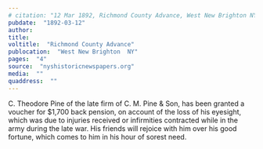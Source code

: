 ```yaml
---
# citation: "12 Mar 1892, Richmond County Advance, West New Brighton NY, p4, nyshistoricnewspapers.org."
pubdate:  "1892-03-12"
author: 
title: 
voltitle:  "Richmond County Advance"
publocation:  "West New Brighton  NY"
pages:  "4"
source:  "nyshistoricnewspapers.org"
media:  ""
quaddress:  ""
---
```

C. Theodore Pine of the late firm of C. M. Pine & Son, has been granted a voucher for $1,700 back pension, on account of the loss of his eyesight, which was due to injuries received or infirmities contracted while in the army during the late war. His friends will rejoice with him over his good fortune, which comes to him in his hour of sorest need.

